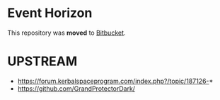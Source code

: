 # Event Horizon

This repository was **moved** to [Bitbucket](https://bitbucket.org/net-lisias-ksp/event-horizon/src/master/).

# UPSTREAM

* https://forum.kerbalspaceprogram.com/index.php?/topic/187126-*
* https://github.com/GrandProtectorDark/
